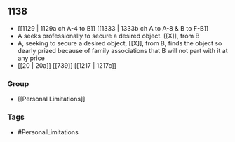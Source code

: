 ## 1138
- [[1129 | 1129a ch A-4 to B]] [[1333 | 1333b ch A to A-8 &amp; B to F-B]] 
- A seeks professionally to secure a desired object. [[X]], from B
- A, seeking to secure a desired object, [[X]], from B, finds the object so dearly prized because of family associations that B will not part with it at any price
- [[20 | 20a]] [[739]] [[1217 | 1217c]] 


### Group
- [[Personal Limitations]]

### Tags
- #PersonalLimitations


